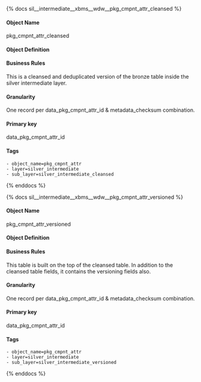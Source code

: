 {% docs sil__intermediate__xbms__wdw__pkg_cmpnt_attr_cleansed %}

#### Object Name
pkg_cmpnt_attr_cleansed

#### Object Definition


#### Business Rules
This is a cleansed and deduplicated version of the bronze table inside the silver intermediate layer.

#### Granularity
One record per data_pkg_cmpnt_attr_id & metadata_checksum combination.

#### Primary key
data_pkg_cmpnt_attr_id

#### Tags
    - object_name=pkg_cmpnt_attr
    - layer=silver_intermediate
    - sub_layer=silver_intermediate_cleansed

{% enddocs %}

{% docs sil__intermediate__xbms__wdw__pkg_cmpnt_attr_versioned %}

#### Object Name
pkg_cmpnt_attr_versioned

#### Object Definition


#### Business Rules
This table is built on the top of the cleansed table. In addition to the cleansed table fields, it contains the versioning fields also.

#### Granularity
One record per data_pkg_cmpnt_attr_id & metadata_checksum combination.

#### Primary key
data_pkg_cmpnt_attr_id

#### Tags
    - object_name=pkg_cmpnt_attr
    - layer=silver_intermediate
    - sub_layer=silver_intermediate_versioned

{% enddocs %}